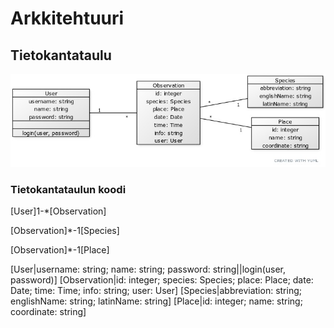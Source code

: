# Arkkitehtuuri

## Tietokantataulu
![Tietokantataulut](https://github.com/juliapalorinne/ot-harjoitustyo/blob/main/Project/documentation/tietokantataulut.jpg)


### Tietokantataulun koodi

[User]1-*[Observation]

[Observation]*-1[Species]

[Observation]*-1[Place]


[User|username: string; name: string; password: string||login(user, password)]
[Observation|id: integer; species: Species; place: Place; date: Date; time: Time; info: string; user: User]
[Species|abbreviation: string; englishName: string; latinName: string]
[Place|id: integer; name: string; coordinate: string]

